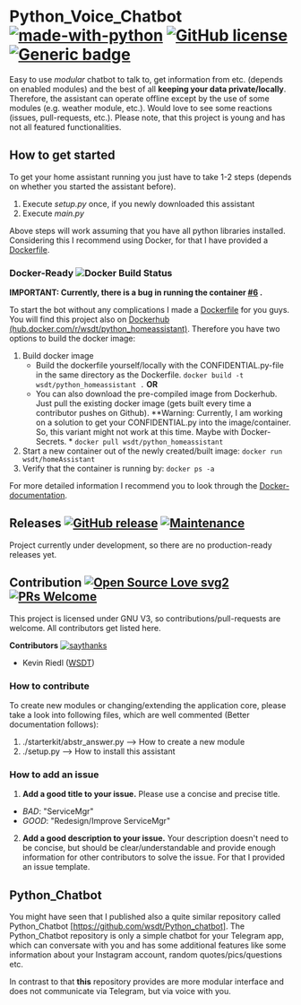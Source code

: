 # Python_Voice_Chatbot [![made-with-python](https://img.shields.io/badge/Made%20with-Python-1f425f.svg)](https://www.python.org/) [![GitHub license](https://img.shields.io/github/license/wsdt/Python_Voice_Chatbot.svg)](https://github.com/wsdt/Python_Voice_Chatbot/blob/master/LICENSE) [![Generic badge](https://img.shields.io/badge/Docker-Compatible-blue.svg)](https://www.docker.com/)

Easy to use *modular* chatbot to talk to, get information from etc. (depends on enabled modules) and the best of all **keeping your data private/locally**. Therefore, the assistant can operate offline except by the use of some modules (e.g. weather module, etc.). Would love to see some reactions (issues, pull-requests, etc.). Please note, that this project is young and has not all featured functionalities. 

## How to get started
To get your home assistant running you just have to take 1-2 steps (depends on whether you started the assistant before).
1. Execute *setup.py* once, if you newly downloaded this assistant
1. Execute *main.py*

Above steps will work assuming that you have all python libraries installed. Considering this I recommend using Docker, for that I have provided a [Dockerfile](https://github.com/wsdt/Python_Voice_Chatbot/blob/master/Dockerfile).

### Docker-Ready ![Docker Build Status](https://img.shields.io/docker/build/wsdt/python_homeassistant.svg)
**IMPORTANT: Currently, there is a bug in running the container [#6](https://github.com/wsdt/Python_Voice_Chatbot/issues/6) .**

To start the bot without any complications I made a [Dockerfile](https://github.com/wsdt/Python_Voice_Chatbot/blob/master/Dockerfile) for you guys. You will find this project also on [Dockerhub (hub.docker.com/r/wsdt/python_homeassistant)](https://hub.docker.com/r/wsdt/python_homeassistant). Therefore you have two options to build the docker image: 
1. Build docker image
   - Build the dockerfile yourself/locally with the CONFIDENTIAL.py-file in the same directory as the Dockerfile. 
     ``` docker build -t wsdt/python_homeassistant . ```
       **OR**
   - You can also download the pre-compiled image from Dockerhub. Just pull the existing docker image (gets built every time a   contributor pushes on Github). **Warning: Currently, I am working on a solution to get your CONFIDENTIAL.py into the image/container. So, this variant might not work at this time. Maybe with Docker-Secrets. *
     ``` docker pull wsdt/python_homeassistant ```
1. Start a new container out of the newly created/built image: 
``` docker run wsdt/homeAssistant ```
1. Verify that the container is running by: 
``` docker ps -a ```

For more detailed information I recommend you to look through the [Docker-documentation](https://docs.docker.com/). 

## Releases [![GitHub release](https://img.shields.io/github/release/wsdt/Python_Voice_Chatbot.svg)](https://GitHub.com/wsdt/Python_Voice_Chatbot/releases/) [![Maintenance](https://img.shields.io/badge/Maintained%3F-yes-green.svg)](https://GitHub.com/wsdt/Python_Voice_Chatbot/graphs/commit-activity)

Project currently under development, so there are no production-ready releases yet. 

## Contribution [![Open Source Love svg2](https://badges.frapsoft.com/os/v2/open-source.svg?v=103)](https://github.com/ellerbrock/open-source-badges/) [![PRs Welcome](https://img.shields.io/badge/PRs-welcome-brightgreen.svg?style=flat-square)](http://makeapullrequest.com)

This project is licensed under GNU V3, so contributions/pull-requests are welcome. All contributors get listed here.  

**Contributors** [![saythanks](https://img.shields.io/badge/say-thanks-ff69b4.svg)](https://saythanks.io/to/kennethreitz)
- Kevin Riedl ([WSDT](https://github.com/wsdt))

### How to contribute
To create new modules or changing/extending the application core, please take a look into following files, which are well commented (Better documentation follows):
1. ./starterkit/abstr_answer.py --> How to create a new module
1. ./setup.py --> How to install this assistant

### How to add an issue
1. **Add a good title to your issue.** Please use a concise and precise title. 
  * *BAD*: "ServiceMgr"
  * *GOOD*: "Redesign/Improve ServiceMgr"
2. **Add a good description to your issue.** Your description doesn't need to be concise, but should be clear/understandable and provide enough information for other contributors to solve the issue. For that I provided an issue template. 

## Python_Chatbot
You might have seen that I published also a quite similar repository called Python_Chatbot [https://github.com/wsdt/Python_chatbot]. The Python_Chatbot repository is only a simple chatbot for your Telegram app, which can conversate with you and has some additional features like some information about your Instagram account, random quotes/pics/questions etc. 

In contrast to that **this** repository provides are more modular interface and does not communicate via Telegram, but via voice with you. 
